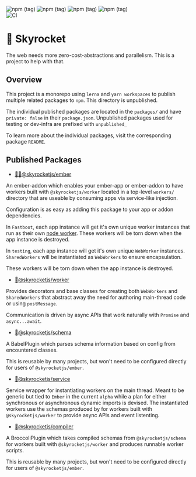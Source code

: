 ![npm (tag)](https://img.shields.io/npm/v/@skyrocketjs/ember/latest?color=%2355dd55&style=flat-square)
![npm (tag)](https://img.shields.io/npm/v/@skyrocketjs/ember/lts?color=%233333ff&style=flat-square)
![npm (tag)](https://img.shields.io/npm/v/@skyrocketjs/ember/beta?color=%235ff33ff&style=flat-square)
![npm (tag)](https://img.shields.io/npm/v/@skyrocketjs/ember/canary?color=%23ffbb55&style=flat-square)
<br>
![CI](https://github.com/html-next/skyrocket/workflows/CI/badge.svg?branch=master)

# 🚀 Skyrocket

The web needs more zero-cost-abstractions and parallelism. This is a project to help with that.

## Overview

This project is a monorepo using `lerna` and `yarn workspaces` to publish multiple related
packages to `npm`. This directory is unpublished.

The individual published packages are located in the `packages/` and have `private: false`
in their `package.json`. Unpublished packages used for testing or dev-infra are prefixed
with `unpublished_`

To learn more about the individual packages, visit the corresponding package `README`.

## Published Packages

- [🚀🐹@skyrocketjs/ember](./packages/ember/README.md)

An ember-addon which enables your ember-app or ember-addon to have workers built with
`@skyrocketjs/worker` located in a top-level `workers/` directory that are useable by
consuming apps via service-like injection.

Configuration is as easy as adding this package to your app or addon dependencies.

In `Fastboot`, each app instance will get it's own unique worker instances that run
as their own [node worker](https://nodejs.org/api/worker_threads.html). These workers
will be torn down when the app instance is destroyed.

In `testing`, each app instance will get it's own unique `WebWorker` instances. `SharedWorkers`
will be instantiated as `WebWorkers` to ensure encapsulation.

These workers will be torn down when the app instance is destroyed.

- [🚀@skyrocketjs/worker](./packages/worker/README.md)

Provides decorators and base classes for creating both `WebWorkers` and `SharedWorkers`
that abstract away the need for authoring main-thread code or using `postMessage`.

Communication is driven by async APIs that work naturally with `Promise` and `async...await`.

- [🚀@skyrocketjs/schema](./packages/schema/README.md)

A BabelPlugin which parses schema information based on config from encountered classes.

This is reusable by many projects, but won't need to be configured directly for users
of `@skyrocketjs/ember`.

- [🚀@skyrocketjs/service](./packages/service/README.md)

Service wrapper for instantiating workers on the main thread. Meant to be generic but tied
to `Ember` in the current `alpha` while a plan for either synchronous or asynchronous dynamic
imports is devised. The instantiated workers use the schemas produced by for workers built
with `@skyrocketjs/worker` to provide async APIs and event listenting.

- [🚀@skyrocketjs/compiler](./packages/compiler/README.md)

A BroccoliPlugin which takes compiled schemas from `@skyrocketjs/schema` for workers built
with `@skyrocketjs/worker` and produces runnable worker scripts.

This is reusable by many projects, but won't need to be configured directly for users
of `@skyrocketjs/ember`.
